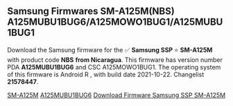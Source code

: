 <h2>Samsung Firmwares SM-A125M(NBS) A125MUBU1BUG6/A125MOWO1BUG1/A125MUBU1BUG1</h2>
Download the Samsung firmware for the ✅ <strong>Samsung SSP </strong> ⭐ <strong>SM-A125M</strong> with product code <strong>NBS</strong> <strong> from Nicaragua</strong>. This firmware has version number PDA <strong>A125MUBU1BUG6</strong> and CSC A125MOWO1BUG1. The operating system of this firmware is Android R , with build date 2021-10-22. Changelist <strong>21578447</strong>.


[SM-A125M](https://samfirm.shop/samsung/model/SM-A125M)
[A125MUBU1BUG6](https://samfirm.shop/samsung/pda/A125MUBU1BUG6)
[Download Firmware Samsung SSP SM-A125M](https://samfirm.shop/samsung/firmware/467556)
